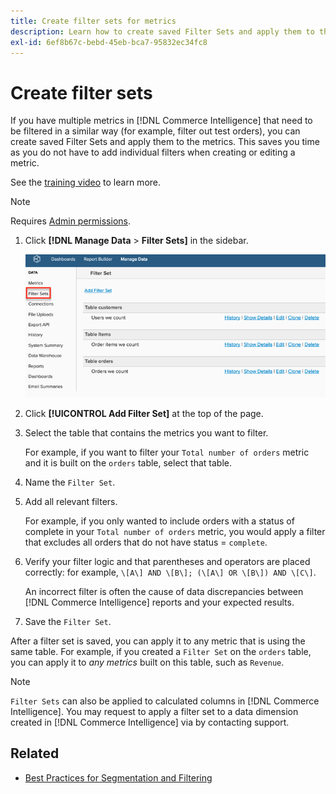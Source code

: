 ```yaml
---
title: Create filter sets for metrics
description: Learn how to create saved Filter Sets and apply them to the metrics.
exl-id: 6ef8b67c-bebd-45eb-bca7-95832ec34fc8
---
```

# Create filter sets

If you have multiple metrics in [!DNL Commerce Intelligence] that need to be filtered in a similar way (for example, filter out test orders), you can create saved Filter Sets and apply them to the metrics. This saves you time as you do not have to add individual filters when creating or editing a metric.

See the [training video](https://experienceleague.adobe.com/docs/commerce-knowledge-base/kb/how-to/mbi-training-video-filter-sets.html?lang=en) to learn more.

>[!NOTE]
>
>Requires [Admin permissions](../../administrator/user-management/user-management.md).

1. Click **[!DNL Manage Data** > **Filter Sets]** in the sidebar.

    ![](../../assets/create-filter-sets.png)

1. Click **[!UICONTROL Add Filter Set]** at the top of the page.

1. Select the table that contains the metrics you want to filter.

   For example, if you want to filter your `Total number of orders` metric and it is built on the `orders` table, select that table.

1. Name the `Filter Set`.

1. Add all relevant filters.

    For example, if you only wanted to include orders with a status of complete in your `Total number of orders` metric, you would apply a filter that excludes all orders that do not have status = `complete`.

1. Verify your filter logic and that parentheses and operators are placed correctly: for example, `\[A\] AND \[B\]; (\[A\] OR \[B\]) AND \[C\]`.

   An incorrect filter is often the cause of data discrepancies between [!DNL Commerce Intelligence] reports and your expected results.

1. Save the `Filter Set`.

After a filter set is saved, you can apply it to any metric that is using the same table. For example, if you created a `Filter Set` on the `orders` table, you can apply it to *any metrics* built on this table, such as `Revenue`.

>[!NOTE]
>
>`Filter Sets` can also be applied to calculated columns in [!DNL Commerce Intelligence]. You may request to apply a filter set to a data dimension created in [!DNL Commerce Intelligence] via by contacting support.

## Related

* [Best Practices for Segmentation and Filtering](../../best-practices/segment-filter.md)
